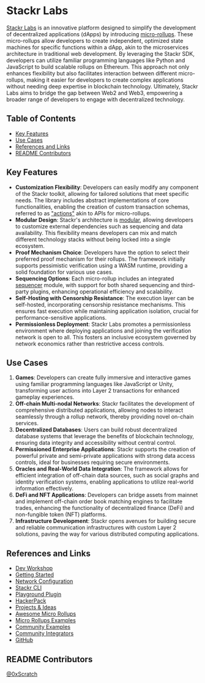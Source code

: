# Stackr Labs

[Stackr Labs](https://www.stackrlabs.xyz/) is an innovative platform designed to simplify the development of decentralized applications (dApps) by introducing [micro-rollups](https://docs.stf.xyz/concepts/micro-rollup/introduction). These micro-rollups allow developers to create independent, optimized state machines for specific functions within a dApp, akin to the microservices architecture in traditional web development. By leveraging the Stackr SDK, developers can utilize familiar programming languages like Python and JavaScript to build scalable rollups on Ethereum. This approach not only enhances flexibility but also facilitates interaction between different micro-rollups, making it easier for developers to create complex applications without needing deep expertise in blockchain technology. Ultimately, Stackr Labs aims to bridge the gap between Web2 and Web3, empowering a broader range of developers to engage with decentralized technology.

## Table of Contents

- [Key Features](#key-features)
- [Use Cases](#use-cases)
- [References and Links](#references-and-links)
- [README Contributors](#readme-contributors)

## Key Features

- **Customization Flexibility**: Developers can easily modify any component of the Stackr toolkit, allowing for tailored solutions that meet specific needs. The library includes abstract implementations of core functionalities, enabling the creation of custom transaction schemas, referred to as ["actions"](https://docs.stf.xyz/build/framework/action/introduction) akin to APIs for micro-rollups.
- **Modular Design**: Stackr's architecture is [modular](https://docs.stf.xyz/concepts/micro-rollup/motivation/modularity), allowing developers to customize external dependencies such as sequencing and data availability. This flexibility means developers can mix and match different technology stacks without being locked into a single ecosystem.
- **Proof Mechanism Choice**: Developers have the option to select their preferred proof mechanism for their rollups. The framework initially supports pessimistic verification using a WASM runtime, providing a solid foundation for various use cases.
- **Sequencing Options**: Each micro-rollup includes an integrated [sequencer](https://docs.stf.xyz/build/framework/sequencer) module, with support for both shared sequencing and third-party plugins, enhancing operational efficiency and scalability.
- **Self-Hosting with Censorship Resistance**: The execution layer can be self-hosted, incorporating censorship resistance mechanisms. This ensures fast execution while maintaining application isolation, crucial for performance-sensitive applications.
- **Permissionless Deployment**: Stackr Labs promotes a permissionless environment where deploying applications and joining the verification network is open to all. This fosters an inclusive ecosystem governed by network economics rather than restrictive access controls.

## Use Cases

1. **Games**: Developers can create fully immersive and interactive games using familiar programming languages like JavaScript or Unity, transforming user actions into Layer 2 transactions for enhanced gameplay experiences.
2. **Off-chain Multi-nodal Networks**: Stackr facilitates the development of comprehensive distributed applications, allowing nodes to interact seamlessly through a rollup network, thereby providing novel on-chain services.
3. **Decentralized Databases**: Users can build robust decentralized database systems that leverage the benefits of blockchain technology, ensuring data integrity and accessibility without central control.
4. **Permissioned Enterprise Applications**: Stackr supports the creation of powerful private and semi-private applications with strong data access controls, ideal for businesses requiring secure environments.
5. **Oracles and Real-World Data Integration**: The framework allows for efficient integration of off-chain data sources, such as social graphs and identity verification systems, enabling applications to utilize real-world information effectively.
6. **DeFi and NFT Applications**: Developers can bridge assets from mainnet and implement off-chain order book matching engines to facilitate trades, enhancing the functionality of decentralized finance (DeFi) and non-fungible token (NFT) platforms.
7. **Infrastructure Development**: Stackr opens avenues for building secure and reliable communication infrastructures with custom Layer 2 solutions, paving the way for various distributed computing applications.

## References and Links

- [Dev Workshop](https://www.youtube.com/watch?v=_wgUJmndfgE)
- [Getting Started](https://docs.stf.xyz/build/zero-to-one/getting-started)
- [Network Configuration](https://docs.stf.xyz/build/references/providers-and-rpc)
- [Stackr CLI](https://docs.stf.xyz/build/cli/introduction)
- [Playground Plugin](https://docs.stf.xyz/build/plugins/playground)
- [HackerPack](https://hackerpack.stf.xyz/)
- [Projects & Ideas](https://docs.stf.xyz/build/what-to-build#projects--ideas)
- [Awesome Micro Rollups](https://github.com/aashutoshrathi/awesome-micro-rollups)
- [Micro Rollups Examples](https://github.com/stackrlabs/micro-rollup-examples)
- [Community Examples](https://docs.stf.xyz/build/guides/community-examples)
- [Community Integrators](https://docs.stf.xyz/build/guides/community-integrations)
- [GitHub](https://github.com/stackrlabs/)

## README Contributors

[@0xScratch](https://github.com/0xScratch)
